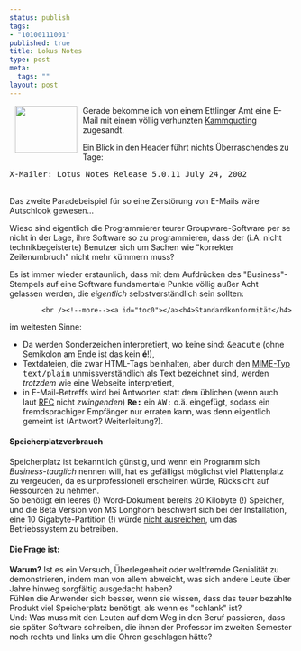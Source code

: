```yaml
--- 
status: publish
tags: 
- "10100111001"
published: true
title: Lokus Notes
type: post
meta: 
  tags: ""
layout: post
---
```

<p><img width="110" height="83" border="0" hspace="10" align="left" src="/wp-content/olduploads/nmap-klein.serendipityThumb.jpg" alt=""  />Gerade bekomme ich von einem Ettlinger Amt eine E-Mail mit einem völlig verhunzten <a target="_BLANK" href="http://www.springstubbe.net/usenet/quote.htm#kammq" title="http://www.springstubbe.net/usenet/quote.htm#kammq" onmouseover="window.status='http://www.springstubbe.net/usenet/quote.htm#kammq';return true;" onmouseout="window.status='';return true;">Kammquoting</a> zugesandt.</p>

<p>Ein Blick in den Header führt nichts Überraschendes zu Tage:<br />
<blockquote></blockquote></p>

<p><tt>X-Mailer: Lotus Notes Release 5.0.11  July 24, 2002</tt></p>


<br />
Das zweite Paradebeispiel für so eine Zerstörung von E-Mails wäre Autschlook gewesen...<p>Wieso sind eigentlich die Programmierer teurer Groupware-Software per se nicht in der Lage, ihre Software so zu programmieren, dass der (i.A. nicht technikbegeisterte) Benutzer sich um Sachen wie &quot;korrekter Zeilenumbruch&quot; nicht mehr kümmern muss?</p>

<p>Es ist immer wieder erstaunlich, dass mit dem Aufdrücken des &quot;Business&quot;-Stempels auf eine Software fundamentale Punkte völlig außer Acht gelassen werden, die <i>eigentlich</i> selbstverständlich sein sollten:</p>


            <br /><!--more--><a id="toc0"></a><h4>Standardkonformität</h4>
<p>im weitesten Sinne: <br />
<ul>
    <li>Da werden Sonderzeichen interpretiert, wo keine sind: <tt>&amp;eacute</tt> (ohne Semikolon am Ende ist das kein <b>é</b>!), </li>
    <li>Textdateien, die zwar HTML-Tags beinhalten, aber durch den <a target="_BLANK" href="http://de.wikipedia.org/wiki/MIME-Typ" title="http://de.wikipedia.org/wiki/MIME-Typ" onmouseover="window.status='http://de.wikipedia.org/wiki/MIME-Typ';return true;" onmouseout="window.status='';return true;">MIME-Typ</a> <tt>text/plain</tt> unmissverständlich als Text bezeichnet sind, werden <i>trotzdem</i> wie eine Webseite interpretiert,</li>
    <li>in E-Mail-Betreffs wird bei Antworten statt dem üblichen (wenn auch laut <a target="_BLANK" href="http://www.rfc-editor.org/rfc/rfc2822.txt" title="http://www.rfc-editor.org/rfc/rfc2822.txt" onmouseover="window.status='http://www.rfc-editor.org/rfc/rfc2822.txt';return true;" onmouseout="window.status='';return true;">RFC</a> nicht <i>zwingenden</i>) <b><tt>Re:</tt></b> ein <tt>AW:</tt> o.ä. eingefügt, sodass ein fremdsprachiger Empfänger nur erraten kann, was denn eigentlich gemeint ist (Antwort? Weiterleitung?).</li>
</ul>
</p>

<a id="toc1"></a><h4>Speicherplatzverbrauch</h4>
<p>Speicherplatz ist bekanntlich günstig, und wenn ein Programm sich <i>Business-tauglich</i> nennen will, hat es gefälligst möglichst viel Plattenplatz zu vergeuden, da es unprofessionell erscheinen würde, Rücksicht auf Ressourcen zu nehmen.<br />
So benötigt ein leeres (!) Word-Dokument bereits 20 Kilobyte (!) Speicher, und die Beta Version von MS Longhorn beschwert sich bei der Installation, eine 10 Gigabyte-Partition (!) würde <a target="_BLANK" href="http://fredericiana.de/archives/49-Bescheidenheit-ist-eine-Zier.html" title="http://fredericiana.de/archives/49-Bescheidenheit-ist-eine-Zier.html" onmouseover="window.status='http://fredericiana.de/archives/49-Bescheidenheit-ist-eine-Zier.html';return true;" onmouseout="window.status='';return true;">nicht ausreichen</a>, um das Betriebssystem zu betreiben.</p>

<a id="toc2"></a><h4>Die Frage ist:</h4>
<p><b>Warum?</b> Ist es ein Versuch, Überlegenheit oder weltfremde Genialität zu demonstrieren, indem man von allem abweicht, was sich andere Leute über Jahre hinweg sorgfältig ausgedacht haben?<br />
Fühlen die Anwender sich besser, wenn sie wissen, dass das teuer bezahlte Produkt viel Speicherplatz benötigt, als wenn es &quot;schlank&quot; ist?<br />
Und: Was muss mit den Leuten auf dem Weg in den Beruf passieren, dass sie später Software schreiben, die ihnen der Professor im zweiten Semester noch rechts und links um die Ohren geschlagen hätte?</p>
